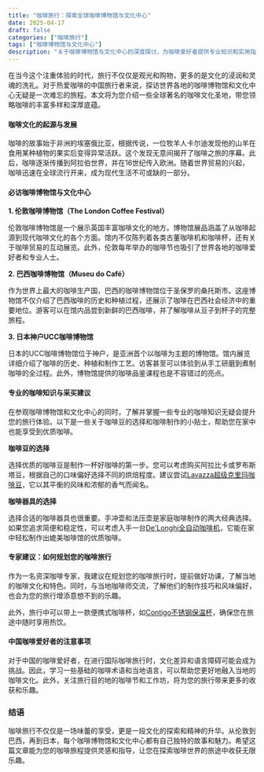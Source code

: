 ```yaml
---
title: "咖啡旅行：探索全球咖啡博物馆与文化中心"
date: 2025-04-17
draft: false
categories: ["咖啡旅行"]
tags: ["咖啡博物馆与文化中心"]
description: "关于咖啡博物馆与文化中心的深度探讨，为咖啡爱好者提供专业知识和实用指南。"
---
```


在当今这个注重体验的时代，旅行不仅仅是观光和购物，更多的是文化的浸润和灵魂的洗礼。对于热爱咖啡的中国旅行者来说，探访世界各地的咖啡博物馆和文化中心无疑是一次难忘的旅程。本文将为您介绍一些全球著名的咖啡文化圣地，带您领略咖啡的丰富多样和深厚底蕴。

#### 咖啡文化的起源与发展

咖啡的故事始于非洲的埃塞俄比亚，根据传说，一位牧羊人卡尔迪发现他的山羊在食用某种植物的果实后变得异常活跃。这个发现无意间揭开了咖啡之旅的序幕。此后，咖啡逐渐传播到阿拉伯世界，并在16世纪传入欧洲。随着世界贸易的兴起，咖啡迅速在全球流行开来，成为现代生活不可或缺的一部分。

#### 必访咖啡博物馆与文化中心

**1. 伦敦咖啡博物馆（The London Coffee Festival）**

伦敦咖啡博物馆是一个展示英国丰富咖啡文化的地方。博物馆展品涵盖了从咖啡起源到现代咖啡文化的各个方面。馆内不仅陈列着各类古董咖啡机和咖啡杯，还有关于咖啡贸易的互动展览。此外，伦敦每年举办的咖啡节也吸引了世界各地的咖啡爱好者和专业人士。

**2. 巴西咖啡博物馆（Museu do Café）**

作为世界上最大的咖啡生产国，巴西的咖啡博物馆位于圣保罗的桑托斯市。这座博物馆不仅介绍了巴西咖啡的历史和种植过程，还展示了咖啡在巴西社会经济中的重要地位。游客可以在馆内品尝到新鲜的巴西咖啡，并了解咖啡从豆子到杯子的完整旅程。

**3. 日本神户UCC咖啡博物馆**

日本的UCC咖啡博物馆位于神户，是亚洲首个以咖啡为主题的博物馆。馆内展览详细介绍了咖啡的历史、种植和制作工艺。访客甚至可以体验到从手工研磨到煮制咖啡的全过程。此外，博物馆提供的咖啡品鉴课程也是不容错过的亮点。

#### 专业的咖啡知识与采买建议

在参观咖啡博物馆和文化中心的同时，了解并掌握一些专业的咖啡知识无疑会提升您的旅行体验。以下是一些关于咖啡豆的选择和咖啡制作的小贴士，帮助您在家中也能享受到优质咖啡。

**咖啡豆的选择**

选择优质的咖啡豆是制作一杯好咖啡的第一步。您可以考虑购买阿拉比卡或罗布斯塔豆，根据自己的口味偏好选择不同的烘焙程度。建议尝试[Lavazza超级克里玛咖啡豆](https://www.amazon.com/s?k=Lavazza%E8%B6%85%E7%BA%A7%E5%85%8B%E9%87%8C%E7%8E%9B%E5%92%96%E5%95%A1%E8%B1%86&tag=coffeeprism-20)，它以其平衡的风味和浓郁的香气而闻名。

**咖啡器具的选择**

选择合适的咖啡器具也很重要。手冲壶和法压壶是家庭咖啡制作的两大经典选择。如果您追求简便和稳定性，可以考虑入手一台[De'Longhi全自动咖啡机](https://www.amazon.com/s?k=De%27Longhi%E5%85%A8%E8%87%AA%E5%8A%A8%E5%92%96%E5%95%A1%E6%9C%BA&tag=coffeeprism-20)，它能在家中轻松制作出媲美咖啡馆的优质咖啡。

#### 专家建议：如何规划您的咖啡旅行

作为一名资深咖啡专家，我建议在规划您的咖啡旅行时，提前做好功课，了解当地的咖啡文化和特色。同时，与当地咖啡师交流，了解他们的制作技巧和风味偏好，也会为您的旅行增添意想不到的乐趣。

此外，旅行中可以带上一款便携式咖啡杯，如[Contigo不锈钢保温杯](https://www.amazon.com/s?k=Contigo%E4%B8%8D%E9%94%88%E9%92%A2%E4%BF%9D%E6%B8%A9%E6%9D%AF&tag=coffeeprism-20)，确保您在旅途中随时享用热饮。

#### 中国咖啡爱好者的注意事项

对于中国的咖啡爱好者，在进行国际咖啡旅行时，文化差异和语言障碍可能会成为挑战。因此，学习一些基础的咖啡术语和当地语言，可以帮助您更好地融入当地的咖啡文化。此外，关注旅行目的地的咖啡节和工作坊，将为您的旅行带来更多的收获和乐趣。

### 结语

咖啡旅行不仅仅是一场味蕾的享受，更是一段文化的探索和精神的升华。从伦敦到巴西，再到日本，每个咖啡博物馆和文化中心都有自己独特的故事和魅力。希望这篇文章能为您的咖啡旅程提供灵感和指导，让您在探索咖啡世界的旅途中收获无限乐趣。